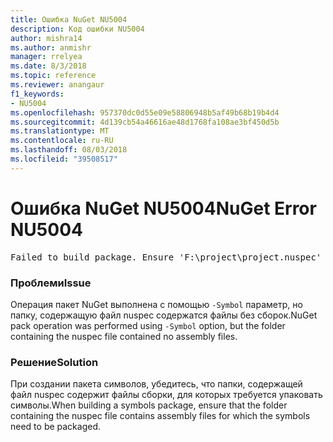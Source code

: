 ```yaml
---
title: Ошибка NuGet NU5004
description: Код ошибки NU5004
author: mishra14
ms.author: anmishr
manager: rrelyea
ms.date: 8/3/2018
ms.topic: reference
ms.reviewer: anangaur
f1_keywords:
- NU5004
ms.openlocfilehash: 957370dc0d55e09e58806948b5af49b68b19b4d4
ms.sourcegitcommit: 4d139cb54a46616ae48d1768fa108ae3bf450d5b
ms.translationtype: MT
ms.contentlocale: ru-RU
ms.lasthandoff: 08/03/2018
ms.locfileid: "39508517"
---
```

# <a name="nuget-error-nu5004"></a><span data-ttu-id="4ddbe-103">Ошибка NuGet NU5004</span><span class="sxs-lookup"><span data-stu-id="4ddbe-103">NuGet Error NU5004</span></span>
<pre>Failed to build package. Ensure 'F:\project\project.nuspec' includes assembly files. For help on building symbols package, visit http://docs.nuget.org/.</pre>

### <a name="issue"></a><span data-ttu-id="4ddbe-104">Проблеми</span><span class="sxs-lookup"><span data-stu-id="4ddbe-104">Issue</span></span>

<span data-ttu-id="4ddbe-105">Операция пакет NuGet выполнена с помощью `-Symbol` параметр, но папку, содержащую файл nuspec содержатся файлы без сборок.</span><span class="sxs-lookup"><span data-stu-id="4ddbe-105">NuGet pack operation was performed using `-Symbol` option, but the folder containing the nuspec file contained no assembly files.</span></span> 


### <a name="solution"></a><span data-ttu-id="4ddbe-106">Решение</span><span class="sxs-lookup"><span data-stu-id="4ddbe-106">Solution</span></span>

<span data-ttu-id="4ddbe-107">При создании пакета символов, убедитесь, что папки, содержащей файл nuspec содержит файлы сборки, для которых требуется упаковать символы.</span><span class="sxs-lookup"><span data-stu-id="4ddbe-107">When building a symbols package, ensure that the folder containing the nuspec file contains assembly files for which the symbols need to be packaged.</span></span>

